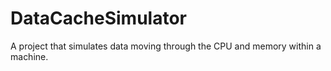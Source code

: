 # DataCacheSimulator
A project that simulates data moving through the CPU and memory within a machine.
